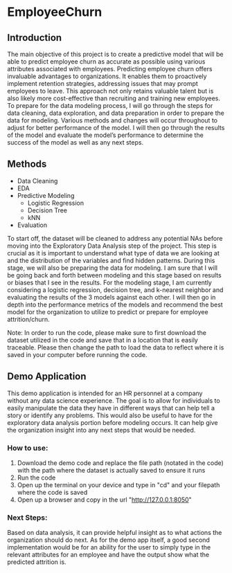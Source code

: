 # EmployeeChurn

## Introduction
The main objective of this project is to create a predictive model that will be able to predict employee churn as accurate as possible using various attributes associated with employees. 
Predicting employee churn offers invaluable advantages to organizations. It enables them to proactively implement retention strategies, addressing issues that may prompt employees to leave. 
This approach not only retains valuable talent but is also likely more cost-effective than recruiting and training new employees. 
To prepare for the data modeling process, I will go through the steps for data cleaning, data exploration, and data preparation in order to prepare the data for modeling. Various methods
and changes will occur throughout to adjust for better performance of the model. I will then go through the results of the model and evaluate the model’s performance to determine the success of 
the model as well as any next steps.

## Methods
* Data Cleaning
* EDA
* Predictive Modeling
  * Logistic Regression
  * Decision Tree
  * kNN
* Evaluation

To start off, the dataset will be cleaned to address any potential NAs before moving into the Exploratory Data Analysis step of the project. This step is crucial as it is important to understand what type of data we are looking at and the distribution of the variables and find hidden patterns. During this stage, we will also be preparing the data for modeling. I am sure that I will be going back and forth between modeling and this stage based on results or biases that I see in the results. For the modeling stage, I am currently considering a logistic regression, decision tree, and k-nearest neighbor and evaluating the results of the 3 models against each other. I will then go in depth into the performance metrics of the models and recommend the best model for the organization to utilize to predict or prepare for employee attrition/churn. 

Note: In order to run the code, please make sure to first download the dataset utilized in the code and save that in a location that is easily traceable. Please then change the path to load the data to reflect where it is saved in your computer before running the code.  

## Demo Application
This demo application is intended for an HR personnel at a company without any data science experience. The goal is to allow for individuals to easily manipulate the data they have in different ways that can help tell a story or identify any problems. This would also be useful to have for the exploratory data analysis portion before modeling occurs. It can help give the organization insight into any next steps that would be needed.

### How to use:
1. Download the demo code and replace the file path (notated in the code) with the path where the dataset is actually saved to ensure it runs
2. Run the code
3. Open up the terminal on your device and type in "cd" and your filepath where the code is saved
4. Open up a browser and copy in the url "http://127.0.0.1:8050"

### Next Steps:
Based on data analysis, it can provide helpful insight as to what actions the organization should do next. As for the demo app itself, a good second implementation would be for an ability for the user to simply type in the relevant attributes for an employee and have the output show what the predicted attrition is. 

